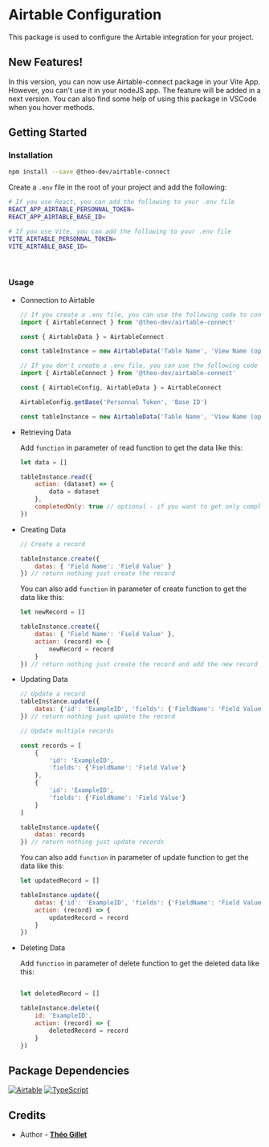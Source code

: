# Airtable Configuration
This package is used to configure the Airtable integration for your project.

## New Features!
In this version, you can now use Airtable-connect package in your Vite App. However, you can't use it in your nodeJS app. The feature will be added in a next version. You can also find some help of using this package in VSCode when you hover methods.

## Getting Started

### Installation

```bash
npm install --save @theo-dev/airtable-connect
```

Create a ```.env``` file in the root of your project and add the following:

```bash
# If you use React, you can add the following to your .env file
REACT_APP_AIRTABLE_PERSONNAL_TOKEN=
REACT_APP_AIRTABLE_BASE_ID=

# If you use Vite, you can add the following to your .env file
VITE_AIRTABLE_PERSONNAL_TOKEN=
VITE_AIRTABLE_BASE_ID=
```

&nbsp;
### Usage

- Connection to Airtable

    ```javascript
    // If you create a .env file, you can use the following code to connect to Airtable
    import { AirtableConnect } from '@theo-dev/airtable-connect'

    const { AirtableData } = AirtableConnect

    const tableInstance = new AirtableData('Table Name', 'View Name (optional if you want to use the default view)')
    ```

    ```javascript
    // If you don't create a .env file, you can use the following code to connect to Airtable
    import { AirtableConnect } from '@theo-dev/airtable-connect'

    const { AirtableConfig, AirtableData } = AirtableConnect

    AirtableConfig.getBase('Personnal Token', 'Base ID')

    const tableInstance = new AirtableData('Table Name', 'View Name (optional if you want to use the default view)')

    ```

- Retrieving Data

    Add ```function``` in parameter of read function to get the data like this:

    ```javascript
    let data = []

    tableInstance.read({
        action: (dataset) => {
            data = dataset
        },
        completedOnly: true // optional - if you want to get only completed records
    })
    ```

- Creating Data

    ```javascript
    // Create a record

    tableInstance.create({
        datas: { 'Field Name': 'Field Value' }
    }) // return nothing just create the record
    ```

    You can also add ```function``` in parameter of create function to get the data like this:

    ```javascript
    let newRecord = []

    tableInstance.create({
        datas: { 'Field Name': 'Field Value' }, 
        action: (record) => {
            newRecord = record
        }
    }) // return nothing just create the record and add the new record in newRecord variable
    ```
- Updating Data

    ```javascript
    // Update a record
    tableInstance.update({
        datas: {'id': 'ExampleID', 'fields': {'FieldName': 'Field Value'}}
    }) // return nothing just update the record

    // Update multiple records

    const records = [
        {
            'id': 'ExampleID', 
            'fields': {'FieldName': 'Field Value'}
        }, 
        {
            'id': 'ExampleID', 
            'fields': {'FieldName': 'Field Value'}
        }
    ]

    tableInstance.update({
        datas: records
    }) // return nothing just update records
    ```

    You can also add ```function``` in parameter of update function to get the data like this:

    ```javascript
    let updatedRecord = []

    tableInstance.update({
        datas: {'id': 'ExampleID', 'fields': {'FieldName': 'Field Value'}},
        action: (record) => {
            updatedRecord = record
        }
    })
    ```

- Deleting Data

    Add ```function``` in parameter of delete function to get the deleted data like this:

    ```javascript

    let deletedRecord = []

    tableInstance.delete({
        id: 'ExampleID',
        action: (record) => {
            deletedRecord = record
        }
    })
    ```

## Package Dependencies

[![Airtable](https://img.shields.io/badge/Airtable-18BFFF?style=for-the-badge&logo=Airtable&logoColor=white)](https://airtable.com/)
[![TypeScript](https://img.shields.io/badge/typescript-%23007ACC.svg?style=for-the-badge&logo=typescript&logoColor=white)](https://www.typescriptlang.org/)

## Credits

- Author - [**Théo Gillet**](https://portfolio.theogillet.fr/)
